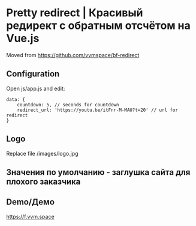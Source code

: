 # Pretty redirect | Красивый редирект с обратным отсчётом на Vue.js

Moved from https://github.com/vvmspace/bf-redirect

## Configuration

Open js/app.js and edit:

```
data: {
    countdown: 5, // seconds for countdown
    redirect_url: 'https://youtu.be/itFnr-M-MAU?t=20' // url for redirect
}
```

## Logo

Replace file /images/logo.jpg


## Значения по умолчанию - заглушка сайта для плохого заказчика

## Demo/Демо

https://f.vvm.space